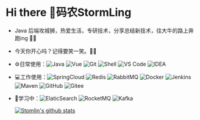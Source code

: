 # Hi there 👋码农StormLing

- Java 后端攻城狮，热爱生活，专研技术，分享总结新技术，往大牛的路上奔跑ing 🏃‍♀️
- 今天你开心吗？记得要笑一笑。🤣🤣

- ⚙️日常使用：![Java](https://img.shields.io/badge/-Java-black?style=plastic&logo=java) ![Vue](https://img.shields.io/badge/-Vue-8fcfd1?style=plastic&logo=Vue) ![Git](https://img.shields.io/badge/-Git-black?style=plastic&logo=git) ![Shell](https://img.shields.io/badge/-Shell-blasck?style=plastic&logo=Shell) ![VS Code](https://img.shields.io/badge/-VS%20Code-007ACC?style=plastic&logo=visual-studio-code) ![IDEA](https://img.shields.io/badge/-IDEA%20Code-394989?style=plastic&logo=idea)

- 💻工作使用：![SpringCloud](https://img.shields.io/badge/-SpringCloud-white?style=plastic&logo=spring) ![Redis](https://img.shields.io/badge/-Redis-336791?style=plastic&logo=redis) ![RabbitMQ](https://img.shields.io/badge/-RabbitMQ-092E20?style=plastic&logo=rabbitMQ) ![Docker](https://img.shields.io/badge/-Docker-FCA121?style=plastic&logo=docker) ![Jenkins](https://img.shields.io/badge/-Jenkins-white?style=plastic&logo=Jenkins) ![Maven](https://img.shields.io/badge/-Maven-092E20?style=plastic&logo=Maven) ![GitHub](https://img.shields.io/badge/-GitHub-181717?style=plastic&logo=github) ![Gitee](https://img.shields.io/badge/-Gitee-FCA121?style=plastic&logo=gitee)

- 🌱学习中：![ElaticSearch](https://img.shields.io/badge/-ElasticSearch-c7b198?style=plastic&logo=elasticSearch) ![RocketMQ](https://img.shields.io/badge/-RocketMQ-black?style=plastic&logo=rocket) ![Kafka](https://img.shields.io/badge/-Kafka-white?style=plastic&logo=kafka)

  [![Stomlin's github stats](https://github-readme-stats.vercel.app/api?username=lingzhexi&theme=dark&show_icons=true)](https://github.com/lingzhexi)

  

